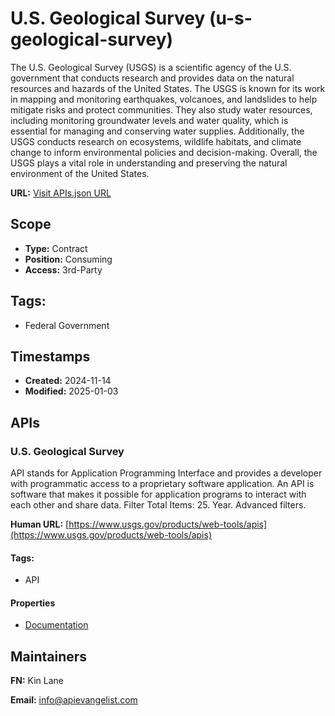 # U.S. Geological Survey (u-s-geological-survey)
The U.S. Geological Survey (USGS) is a scientific agency of the U.S. government that conducts research and provides data on the natural resources and hazards of the United States. The USGS is known for its work in mapping and monitoring earthquakes, volcanoes, and landslides to help mitigate risks and protect communities. They also study water resources, including monitoring groundwater levels and water quality, which is essential for managing and conserving water supplies. Additionally, the USGS conducts research on ecosystems, wildlife habitats, and climate change to inform environmental policies and decision-making. Overall, the USGS plays a vital role in understanding and preserving the natural environment of the United States.

**URL:** [Visit APIs.json URL](https://raw.githubusercontent.com/api-search/u-s-geological-survey/refs/heads/main/apis.yml)

## Scope

- **Type:** Contract 
- **Position:** Consuming 
- **Access:** 3rd-Party 

## Tags:

 - Federal Government

## Timestamps

- **Created:** 2024-11-14 
- **Modified:** 2025-01-03 

## APIs

### U.S. Geological Survey
API stands for Application Programming Interface and provides a developer with programmatic access to a proprietary software application. An API is software that makes it possible for application programs to interact with each other and share data. Filter Total Items: 25. Year. Advanced filters.

**Human URL:** [https://www.usgs.gov/products/web-tools/apis](https://www.usgs.gov/products/web-tools/apis)


#### Tags:

 - API

#### Properties

- [Documentation](https://www.usgs.gov/products/web-tools/apis)

## Maintainers

**FN:** Kin Lane

**Email:** info@apievangelist.com

